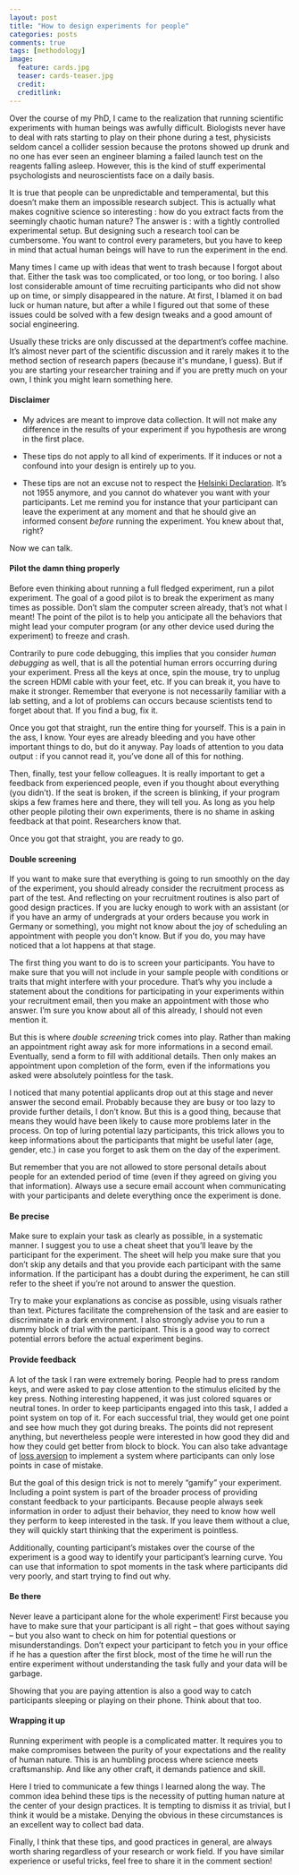 ```yaml
---
layout: post
title: "How to design experiments for people"
categories: posts
comments: true
tags: [methodology]
image:
  feature: cards.jpg
  teaser: cards-teaser.jpg
  credit:
  creditlink:
---
```


Over the course of my PhD, I came to the realization that running scientific experiments with human beings was awfully difficult. Biologists never have to deal with rats starting to play on their phone during a test, physicists seldom cancel a collider session because the protons showed up drunk and no one has ever seen an engineer blaming a failed launch test on the reagents falling asleep. However, this is the kind of stuff experimental psychologists and neuroscientists face on a daily basis. 

It is true that people can be unpredictable and temperamental, but this doesn’t make them an impossible research subject. This is actually what makes cognitive science so interesting : how do you extract facts from the seemingly chaotic human nature? The answer is : with a tightly controlled experimental setup. But designing such a research tool can be cumbersome. You want to control every parameters, but you have to keep in mind that actual human beings will have to run the experiment in the end.

Many times I came up with ideas that went to trash because I forgot about that. Either the task was too complicated, or too long, or too boring. I also lost considerable amount of time recruiting participants who did not show up on time, or simply disappeared in the nature. At first, I blamed it on bad luck or human nature, but after a while I figured out that some of these issues could be solved with a few design tweaks and a good amount of social engineering.

Usually these tricks are only discussed at the department’s coffee machine. It’s almost never part of the scientific discussion and it rarely makes it to the method section of research papers (because it's mundane, I guess). But if you are starting your researcher training and if you are pretty much on your own, I think you might learn something here. 

#### Disclaimer

* My advices are meant to improve data collection. It will not make any difference in the results of your experiment if you hypothesis are wrong in the first place. 

* These tips do not apply to all kind of experiments. If it induces or not a confound into your design is entirely up to you.

* These tips are not an excuse not to respect the [Helsinki Declaration](http://www.who.int/bulletin/archives/79(4)373.pdf). It’s not 1955 anymore, and you cannot do whatever you want with your participants. Let me remind you for instance that your participant can leave the experiment at any moment and that he should give an informed consent *before* running the experiment. You knew about that, right?

Now we can talk.

#### Pilot the damn thing properly

Before even thinking about running a full fledged experiment, run a pilot experiment. The goal of a good pilot is to break the experiment as many times as possible. Don’t slam the computer screen already, that’s not what I meant! The point of the pilot is to help you anticipate all the behaviors that might lead your computer program (or any other device used during the experiment) to freeze and crash. 

Contrarily to pure code debugging, this implies that you consider *human debugging* as well, that is all the potential human errors occurring during your experiment. Press all the keys at once, spin the mouse, try to unplug the screen HDMI cable with your feet, etc. If you can break it, you have to make it stronger. Remember that everyone is not necessarily familiar with a lab setting, and a lot of problems can occurs because scientists tend to forget about that. If you find a bug, fix it.

Once you got that straight, run the entire thing for yourself. This is a pain in the ass, I know. Your eyes are already bleeding and you have other important things to do, but do it anyway. Pay loads of attention to you data output : if you cannot read it, you’ve done all of this for nothing. 

Then, finally, test your fellow colleagues. It is really important to get a feedback from experienced people, even if you thought about everything (you didn’t). If the seat is broken, if the screen is blinking, if your program skips a few frames here and there, they will tell you. As long as you help other people piloting their own experiments, there is no shame in asking feedback at that point. Researchers know that.

Once you got that straight, you are ready to go.

#### Double screening

If you want to make sure that everything is going to run smoothly on the day of the experiment, you should already consider the recruitment process as part of the test. And reflecting on your recruitment routines is also part of good design practices. If you are lucky enough to work with an assistant (or if you have an army of undergrads at your orders because you work in Germany or something), you might not know about the joy of scheduling an appointment with people you don’t know. But if you do, you may have noticed that a lot happens at that stage.

The first thing you want to do is to screen your participants. You have to make sure that you will not include in your sample people with conditions or traits that might interfere with your procedure. That’s why you include a statement about the conditions for participating in your experiments within your recruitment email, then you make an appointment with those who answer. I’m sure you know about all of this already, I should not even mention it.

But this is where *double screening* trick comes into play. Rather than making an appointment right away ask for more informations in a second email. Eventually, send a form to fill with additional details. Then only makes an appointment upon completion of the form, even if the informations you asked were absolutely pointless for the task. 

I noticed that many potential applicants drop out at this stage and never answer the second email. Probably because they are busy or too lazy to provide further details, I don’t know. But this is a good thing, because that means they would have been likely to cause more problems later in the process. On top of luring potential lazy participants, this trick allows you to keep informations about the participants that might be useful later (age, gender, etc.) in case you forget to ask them on the day of the experiment. 

But remember that you are not allowed to store personal details about people for an extended period of time (even if they agreed on giving you that information). Always use a secure email account when communicating with your participants and delete everything once the experiment is done.

#### Be precise

Make sure to explain your task as clearly as possible, in a systematic manner. I suggest you to use a cheat sheet that you’ll leave by the participant for the experiment. The sheet will help you make sure that you don’t skip any details and that you provide each participant with the same information. If the participant has a doubt during the experiment, he can still refer to the sheet if you’re not around to answer the question. 

Try to make your explanations as concise as possible, using visuals rather than text. Pictures facilitate the comprehension of the task and are easier to discriminate in a dark environment.
I also strongly advise you to run a dummy block of trial with the participant. This is a good way to correct potential errors before the actual experiment begins.

#### Provide feedback

A lot of the task I ran were extremely boring. People had to press random keys, and were asked to pay close attention to the stimulus elicited by the key press. Nothing interesting happened, it was just colored squares or neutral tones. In order to keep participants engaged into this task, I added a point system on top of it. For each successful trial, they would get one point and see how much they got during breaks. The points did not represent anything, but nevertheless people were interested in how good they did and how they could get better from block to block. You can also take advantage of [loss aversion](http://www3.uah.es/econ/MicroDoct/Tversky_Kahneman_1991_Loss%20aversion.pdf) to implement a system where participants can only lose points in case of mistake. 

But the goal of this design trick is not to merely “gamify” your experiment. Including a point system is part of the broader process of providing constant feedback to your participants. Because people always seek information in order to adjust their behavior, they need to know how well they perform to keep interested in the task. If you leave them without a clue, they will quickly start thinking that the experiment is pointless. 

Additionally, counting participant’s mistakes over the course of the experiment is a good way to identify your participant’s learning curve. You can use that information to spot moments in the task where participants did very poorly, and start trying to find out why.

#### Be there

Never leave a participant alone for the whole experiment! First because you have to make sure that your participant is all right – that goes without saying – but you also want to check on him for potential questions or misunderstandings. Don’t expect your participant to fetch you in your office if he has a question after the first block, most of the time he will run the entire experiment without understanding the task fully and your data will be garbage.

Showing that you are paying attention is also a good way to catch participants sleeping or playing on their phone. Think about that too.

#### Wrapping it up

Running experiment with people is a complicated matter. It requires you to make compromises between the purity of your expectations and the reality of human nature. This is an humbling process where science meets craftsmanship. And like any other craft, it demands patience and skill.

Here I tried to communicate a few things I learned along the way. The common idea behind these tips is the necessity of putting human nature at the center of your design practices. It is tempting to dismiss it as trivial, but I think it would be a mistake. Denying the obvious in these circumstances is an excellent way to collect bad data. 

Finally, I think that these tips, and good practices in general, are always worth sharing regardless of your research or work field. If you have similar experience or useful tricks, feel free to share it in the comment section! 